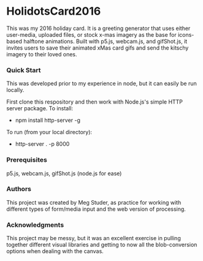 # HolidotsCard2016
This was my 2016 holiday card. It is a greeting generator that uses either user-media, uploaded files, or stock x-mas imagery as the base for icons-based halftone animations. Built with p5.js, webcam.js, and gifShot.js, it invites users to save their animated xMas card gifs and send the kitschy imagery to their loved ones.

### Quick Start

This was developed prior to my experience in node, but it can easily be run locally.

First clone this respository and then work with Node.js's simple HTTP server package. To install:

* npm install http-server -g 

To run (from your local directory):
* http-server . -p 8000

### Prerequisites

p5.js, webcam.js, gifShot.js (node.js for ease)

### Authors

This project was created by Meg Studer, as practice for working with different types of form/media input and the web version of processing.

### Acknowledgments

This project may be messy, but it was an excellent exercise in pulling together different visual libraries and getting to now all the blob-conversion options when dealing with the canvas.
